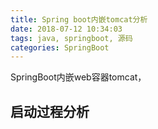 ```yaml
---
title: Spring boot内嵌tomcat分析
date: 2018-07-12 10:34:03
tags: java, springboot, 源码
categories: SpringBoot
---
```

SpringBoot内嵌web容器tomcat，

<!-- more -->

## 启动过程分析 ##
